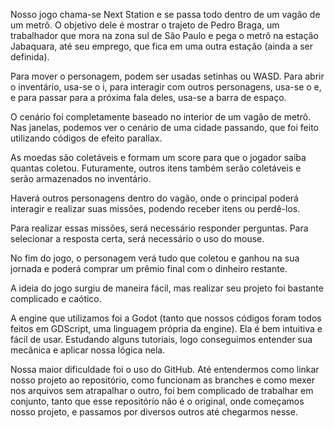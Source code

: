 Nosso jogo chama-se Next Station e se passa todo dentro de um vagão de um metrô. O objetivo dele é mostrar o trajeto de Pedro Braga, um trabalhador que mora na zona sul de São Paulo e pega o metrô na estação Jabaquara, até seu emprego, que fica em uma outra estação (ainda a ser definida).

Para mover o personagem, podem ser usadas setinhas ou WASD. Para abrir o inventário, usa-se o i, para interagir com outros personagens, usa-se o e, e para passar para a próxima fala deles, usa-se a barra de espaço. 

O cenário foi completamente baseado no interior de um vagão de metrô. Nas janelas, podemos ver o cenário de uma cidade passando, que foi feito utilizando códigos de efeito parallax.

As moedas são coletáveis e formam um score para que o jogador saiba quantas coletou. Futuramente, outros itens também serão coletáveis e serão armazenados no inventário.

Haverá outros personagens dentro do vagão, onde o principal poderá interagir e realizar suas missões, podendo receber itens ou perdê-los. 

Para realizar essas missões, será necessário responder perguntas. Para selecionar a resposta certa, será necessário o uso do mouse.

No fim do jogo, o personagem verá tudo que coletou e ganhou na sua jornada e poderá comprar um prêmio final com o dinheiro restante.

A ideia do jogo surgiu de maneira fácil, mas realizar seu projeto foi bastante complicado e caótico.

A engine que utilizamos foi a Godot (tanto que nossos códigos foram todos feitos em GDScript, uma linguagem própria da engine). Ela é bem intuitiva e fácil de usar. Estudando alguns tutoriais, logo conseguimos entender sua mecânica e aplicar nossa lógica nela.

Nossa maior dificuldade foi o uso do GitHub. Até entendermos como linkar nosso projeto ao repositório, como funcionam as branches e como mexer nos arquivos sem atrapalhar o outro, foi bem complicado de trabalhar em conjunto, tanto que esse repositório não é o original, onde começamos nosso projeto, e passamos por diversos outros até chegarmos nesse. 


